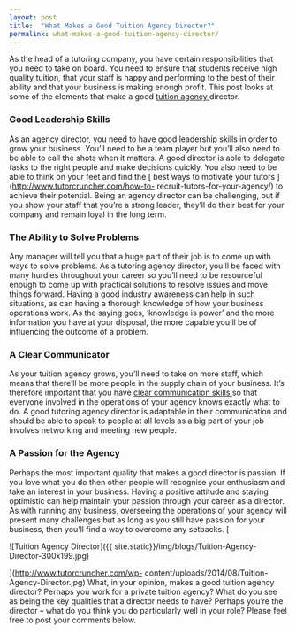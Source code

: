 ```yaml
---
layout: post
title:  "What Makes a Good Tuition Agency Director?"
permalink: what-makes-a-good-tuition-agency-director/
---
```

As the head of a tutoring company, you have certain responsibilities that you
need to take on board. You need to ensure that students receive high quality
tuition, that your staff is happy and performing to the best of their ability
and that your business is making enough profit. This post looks at some of the
elements that make a good [ tuition agency
](http://www.tutorcruncher.com/blog/how-to-start-a-tutoring-business/)
director. 

### Good Leadership Skills

As an agency director, you need to have
good leadership skills in order to grow your business. You’ll need to be a
team player but you’ll also need to be able to call the shots when it matters.
A good director is able to delegate tasks to the right people and make
decisions quickly. You also need to be able to think on your feet and find the
[ best ways to motivate your tutors ](http://www.tutorcruncher.com/how-to-
recruit-tutors-for-your-agency/) to achieve their potential. Being an agency
director can be challenging, but if you show your staff that you’re a strong
leader, they’ll do their best for your company and remain loyal in the long
term. 

### The Ability to Solve Problems

Any manager will tell you that a
huge part of their job is to come up with ways to solve problems. As a
tutoring agency director, you’ll be faced with many hurdles throughout your
career so you’ll need to be resourceful enough to come up with practical
solutions to resolve issues and move things forward. Having a good industry
awareness can help in such situations, as can having a thorough knowledge of
how your business operations work. As the saying goes, ‘knowledge is power’
and the more information you have at your disposal, the more capable you’ll be
of influencing the outcome of a problem. 

### A Clear Communicator

As your
tuition agency grows, you’ll need to take on more staff, which means that
there’ll be more people in the supply chain of your business. It’s therefore
important that you have [ clear communication skills
](http://www.tutorcruncher.com/communication-is-key/) so that everyone
involved in the operations of your agency knows exactly what to do. A good
tutoring agency director is adaptable in their communication and should be
able to speak to people at all levels as a big part of your job involves
networking and meeting new people. 

### A Passion for the Agency

Perhaps the
most important quality that makes a good director is passion. If you love what
you do then other people will recognise your enthusiasm and take an interest
in your business. Having a positive attitude and staying optimistic can help
maintain your passion through your career as a director. As with running any
business, overseeing the operations of your agency will present many
challenges but as long as you still have passion for your business, then
you’ll find a way to overcome any setbacks. [

![Tuition Agency
Director]({{ site.static}}/img/blogs/Tuition-Agency-Director-300x199.jpg)

](http://www.tutorcruncher.com/wp-
content/uploads/2014/08/Tuition-Agency-Director.jpg) What, in your opinion,
makes a good tuition agency director? Perhaps you work for a private tuition
agency? What do you see as being the key qualities that a director needs to
have? Perhaps you’re the director – what do you think you do particularly well
in your role? Please feel free to post your comments below.

